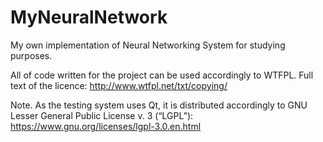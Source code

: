 # MyNeuralNetwork
My own implementation of Neural Networking System for studying purposes.

All of code written for the project can be used accordingly to WTFPL. 
Full text of the licence:
http://www.wtfpl.net/txt/copying/

Note. As the testing system uses Qt, it is distributed accordingly to 
GNU Lesser General Public License v. 3 (“LGPL”):
https://www.gnu.org/licenses/lgpl-3.0.en.html
